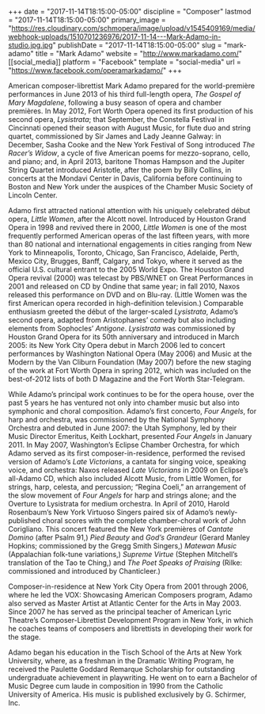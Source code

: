 +++
date = "2017-11-14T18:15:00-05:00"
discipline = "Composer"
lastmod = "2017-11-14T18:15:00-05:00"
primary_image = "https://res.cloudinary.com/schmopera/image/upload/v1545409169/media/webhook-uploads/1510701236976/2017-11-14---Mark-Adamo-in-studio.jpg.jpg"
publishDate = "2017-11-14T18:15:00-05:00"
slug = "mark-adamo"
title = "Mark Adamo"
website = "http://www.markadamo.com/"
[[social_media]]
platform = "Facebook"
template = "social-media"
url = "https://www.facebook.com/operamarkadamo/"
+++

American composer-librettist Mark Adamo prepared for the world-première performances in June 2013 of his third full-length opera, *The Gospel of Mary Magdalene*, following a busy season of opera and chamber premières. In May 2012, Fort Worth Opera opened its first production of his second opera, *Lysistrata*; that September, the Constella Festival in Cincinnati opened their season with August Music, for flute duo and string quartet, commissioned by Sir James and Lady Jeanne Galway: in December, Sasha Cooke and the New York Festival of Song introduced *The Racer’s Widow*, a cycle of five American poems for mezzo-soprano, cello, and piano; and, in April 2013, baritone Thomas Hampson and the Jupiter String Quartet introduced Aristotle, after the poem by Billy Collins, in concerts at the Mondavi Center in Davis, California before continuing to Boston and New York under the auspices of the Chamber Music Society of Lincoln Center.

Adamo first attracted national attention with his uniquely celebrated début opera, *Little Women*, after the Alcott novel. Introduced by Houston Grand Opera in 1998 and revived there in 2000, *Little Women* is one of the most frequently performed American operas of the last fifteen years, with more than 80 national and international engagements in cities ranging from New York to Minneapolis, Toronto, Chicago, San Francisco, Adelaide, Perth, Mexico City, Brugges, Banff, Calgary, and Tokyo, where it served as the official U.S. cultural entrant to the 2005 World Expo. The Houston Grand Opera revival (2000) was telecast by PBS/WNET on Great Performances in 2001 and released on CD by Ondine that same year; in fall 2010, Naxos released this performance on DVD and on Blu-ray. (Little Women was the first American opera recorded in high-definition television.) Comparable enthusiasm greeted the début of the larger-scaled *Lysistrata*, Adamo’s second opera, adapted from Aristophanes’ comedy but also including elements from Sophocles’ *Antigone*. *Lysistrata* was commissioned by Houston Grand Opera for its 50th anniversary and introduced in March 2005: its New York City Opera debut in March 2006 led to concert performances by Washington National Opera (May 2006) and Music at the Modern by the Van Cliburn Foundation (May 2007) before the new staging of the work at Fort Worth Opera in spring 2012, which was included on the best-of-2012 lists of both D Magazine and the Fort Worth Star-Telegram.

While Adamo’s principal work continues to be for the opera house, over the past 5 years he has ventured not only into chamber music but also into symphonic and choral composition.  Adamo’s first concerto, *Four Angels*, for harp and orchestra, was commissioned by the National Symphony Orchestra and debuted in June 2007: the Utah Symphony, led by their Music Director Emeritus, Keith Lockhart, presented *Four Angels* in January 2011. In May 2007, Washington’s Eclipse Chamber Orchestra, for which Adamo served as its first composer-in-residence, performed the revised version of Adamo’s *Late Victorians*, a cantata for singing voice, speaking voice, and orchestra: Naxos released *Late Victorians* in 2009 on Eclipse’s all-Adamo CD, which also included Alcott Music, from Little Women, for strings, harp, celesta, and percussion; “Regina Coeli,” an arrangement of the slow movement of *Four Angels* for harp and strings alone; and the Overture to Lysistrata for medium orchestra.  In April of 2010, Harold Rosenbaum’s New York Virtuoso Singers paired six of Adamo’s newly-published choral scores with the complete chamber-choral work of John Corigliano. This concert featured the New York premières of *Cantate Domino* (after Psalm 91,) *Pied Beauty* and *God’s Grandeur* (Gerard Manley Hopkins; commissioned by the Gregg Smith Singers,) *Matewan Music* (Appalachian folk-tune variations,) *Supreme Virtue* (Stephen Mitchell’s translation of the Tao te Ching,) and *The Poet Speaks of Praising* (Rilke: commissioned and introduced by Chanticleer.)

Composer-in-residence at New York City Opera from 2001 through 2006, where he led the VOX: Showcasing American Composers program, Adamo also served as Master Artist at Atlantic Center for the Arts in May 2003.  Since 2007 he has served as the principal teacher of American Lyric Theatre’s Composer-Librettist Development Program in New York, in which he coaches teams of composers and librettists in developing their work for the stage.

Adamo began his education in the Tisch School of the Arts at New York University, where, as a freshman in the Dramatic Writing Program, he received the Paulette Goddard Remarque Scholarship for outstanding undergraduate achievement in playwriting. He went on to earn a Bachelor of Music Degree cum laude in composition in 1990 from the Catholic University of America.  His music is published exclusively by G. Schirmer, Inc.
